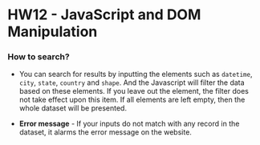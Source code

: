 # HW12 - JavaScript and DOM Manipulation  

### How to search?  
* You can search for results by inputting the elements such as `datetime`, `city`, `state`, `country` and `shape`. And the Javascript will filter the data based on 
these elements.  If you leave out the element, the filter does not take effect upon this item. If all elements are left empty, then the whole dataset will be presented.

* **Error message** - If your inputs do not match with any record in the dataset, it alarms the error message on the website.  